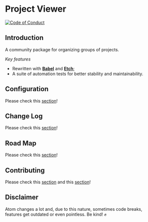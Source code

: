 # Project Viewer

[![Code of Conduct][coc-badge]][coc]

## Introduction

A community package for organizing groups of projects.

*Key features*

- Rewritten with [**Babel**][babel] and [**Etch**][etch];
- A suite of automation tests for better stability and maintainability.

## Configuration

Please check this [section](/CONFIGURATION.md)!

## Change Log

Please check this [section](/CHANGELOG.md)!

## Road Map

Please check this [section](/ROADMAP.md)!

## Contributing

Please check this [section](/CONTRIBUTING.md) and this [section](/CODE_OF_CONDUCT.md)!

## Disclaimer

Atom changes a lot and, due to this nature, sometimes code breaks, features get outdated or even pointless. Be kind! :fist:

[babel]: https://babeljs.io/
[etch]: https://github.com/atom/etch
[coc-badge]: https://img.shields.io/badge/%E2%9D%A4-code%20of%20conduct-blue.svg?style=flat-square
[coc]: https://gitlab.com/jccguimaraes/atom-project-viewer-x/blob/master/CODE_OF_CONDUCT.md
